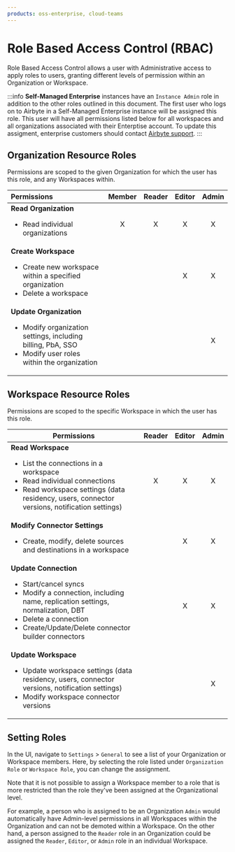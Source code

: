 ```yaml
---
products: oss-enterprise, cloud-teams
---
```


# Role Based Access Control (RBAC)

Role Based Access Control allows a user with Administrative access to apply roles to users, granting different levels of permission within an Organization or Workspace. 

:::info
**Self-Managed Enterprise** instances have an `Instance Admin` role in addition to the other roles outlined in this document. The first user who logs on to Airbyte in a Self-Managed Enterprise instance will be assigned this role. This user will have all permissions listed below for all workspaces and all organizations associated with their Enterptise account. To update this assigment, enterprise customers should contact [Airbyte support](https://support.airbyte.com/hc/en-us).
:::

## Organization Resource Roles

Permissions are scoped to the given Organization for which the user has this role, and any Workspaces within. 

| Permissions           | Member |  Reader |  Editor | Admin |
| :---------------------- | :--------: | :--------: | :--------: |:--------: |
| **Read Organization**<br /><ul><li> Read individual organizations</li></ul> | X | X | X | X |
| **Create Workspace**<br /><ul><li>Create new workspace within a specified organization</li><li>Delete a workspace</li></ul> | | | X | X |
| **Update Organization**<br /><ul><li>Modify organization settings, including billing, PbA, SSO</li><li>Modify user roles within the organization</li></ul> | |  |  | X |

## Workspace Resource Roles
Permissions are scoped to the specific Workspace in which the user has this role.

| Permissions           | Reader    | Editor    | Admin    |
| ---------------------- | :--------: | :--------:| :--------: |
| **Read Workspace**<br /><ul><li>List the connections in a workspace</li><li>Read individual connections</li><li>Read workspace settings (data residency, users, connector versions, notification settings) </li></ul> | X | X | X |
| **Modify Connector Settings**<br /><ul><li>Create, modify, delete  sources and destinations in a workspace</li></ul> | | X | X |
| **Update Connection**<br /><ul><li> Start/cancel syncs</li><li>Modify a connection, including name, replication settings, normalization, DBT</li><li>Delete a connection</li><li> Create/Update/Delete connector builder connectors</li></ul> |  | X | X |
| **Update Workspace**<br /><ul><li> Update workspace settings (data residency, users, connector versions, notification settings)</li><li> Modify workspace connector versions</li></ul> | |  | X |

## Setting Roles

<Arcade id="pYZ3aHWlV4kJatJG2dJN" title="Organization Permissions" paddingBottom="calc(61.37931034482759% + 41px)" />

In the UI, navigate to `Settings` > `General` to see a list of your Organization or Workspace members. Here, by selecting the role listed under `Organization Role` or `Workspace Role`, you can change the assignment.

Note that it is not possible to assign a Workspace member to a role that is more restricted than the role they've been assigned at the Organizational level. 

For example, a person who is assigned to be an Organization `Admin` would automatically have Admin-level permissions in all Workspaces within the Organization and can not be demoted within a Workspace. On the other hand, a person assigned to the `Reader` role in an Organization could be assigned the `Reader`, `Editor`, or `Admin` role in an individual Workspace.


